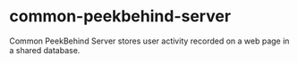 common-peekbehind-server
========================

Common PeekBehind Server stores user activity recorded on a web page in a shared database.